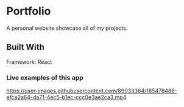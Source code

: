 # Portfolio

A personal website showcase all of my projects.

## Built With

Framework: React

### Live examples of this app




https://user-images.githubusercontent.com/89033364/185478486-efca2a64-da71-4ec5-b1ec-ccc0e3ae2ca3.mp4

